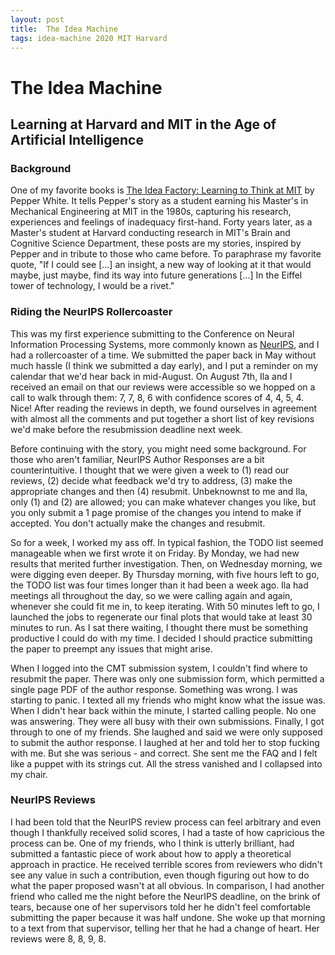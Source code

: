 ```yaml
---
layout: post
title:  The Idea Machine 
tags: idea-machine 2020 MIT Harvard
---
```



# The Idea Machine
## Learning at Harvard and MIT in the Age of Artificial Intelligence

### Background

One of my favorite books is <a href="https://mitpress.mit.edu/books/idea-factory">
The Idea Factory: Learning to Think at MIT</a> by Pepper White. It tells Pepper's story
as a student earning his Master's in Mechanical Engineering at MIT in the 1980s,
capturing his research, experiences and feelings of inadequacy first-hand. Forty years
later, as a Master's student at Harvard conducting research in MIT's Brain and Cognitive
Science Department, these posts are my stories, inspired by Pepper and in tribute to
those who came before. To paraphrase my favorite quote, "If I could see \[...\] an insight,
a new way of looking at it that would maybe, just maybe, find its way into future generations
\[...\] In the Eiffel tower of technology, I would be a rivet."

### Riding the NeurIPS Rollercoaster

This was my first experience submitting to the Conference on Neural Information Processing Systems, 
more commonly known as [NeurIPS](https://nips.cc/), and I had a rollercoaster of a time. We
submitted the paper back in May without much hassle (I think we submitted a day early), and
I put a reminder on my calendar that we'd hear back in mid-August. On August 7th, Ila and I received
an email on that our reviews were accessible so we hopped on a call to walk through them:
7, 7, 8, 6 with confidence scores of 4, 4, 5, 4. Nice! After reading the reviews in depth, we found
ourselves in agreement with almost all the comments and put together a short list of key revisions
we'd make before the resubmission deadline next week.

Before continuing with the story, you might need some background. For those who aren't familiar,
NeurIPS Author Responses are a bit counterintuitive. I thought that we were given a week to (1) read
our reviews, (2) decide what feedback we'd try to address, (3) make the appropriate changes and then
(4) resubmit. Unbeknownst to me and Ila, only (1) and (2) are allowed; you can make whatever changes
you like, but you only submit a 1 page promise of the changes you intend to make if accepted. You
don't actually make the changes and resubmit.

So for a week, I worked my ass off. In typical fashion, the TODO list seemed manageable when we first
wrote it on Friday. By Monday, we had new results that merited further investigation. Then, on Wednesday
morning, we were digging even deeper. By Thursday morning, with five hours left to go, the TODO list 
was four times longer than it had been a week ago. Ila had meetings all 
throughout the day, so we were calling again and again, whenever she could fit me in, to keep iterating.
With 50 minutes left to go, I launched the jobs to regenerate our final plots that would take at least
30 minutes to run. As I sat there waiting, I thought there must be something productive I could do with
my time. I decided I should practice submitting the paper to preempt any issues that might arise.

When I logged into the CMT submission system, I couldn't find where to resubmit the paper. There was
only one submission form, which permitted a single page PDF of the author response. Something was 
wrong. I was starting to panic. I texted all my friends who might know what the issue was. When
I didn't hear back within the minute, I started calling people. No one was answering. They were all
busy with their own submissions. Finally, I got through to one of my friends. She laughed and said
we were only supposed to submit the author response. I laughed at her and told her to stop fucking with me.
But she was serious - and correct. She sent me the FAQ and I felt like a puppet with
its strings cut. All the stress vanished and I collapsed into my chair.

### NeurIPS Reviews

I had been told that the NeurIPS review process can feel arbitrary and even though I thankfully
received solid scores, I had a taste of how capricious the process can be. One of my friends, who I think
is utterly brilliant, had submitted a fantastic piece of work about how to apply a theoretical approach
in practice. He received terrible scores from reviewers who didn't see any value in such a contribution, 
even though figuring out how to do what the paper proposed wasn't at all obvious. In comparison, I had
another friend who called me the night before the NeurIPS deadline, on the brink of tears, because one 
of her supervisors told her he didn't feel comfortable submitting the paper because it was half undone.
She woke up that morning to a text from that supervisor, telling her that he had a change of heart. Her
reviews were 8, 8, 9, 8. 

